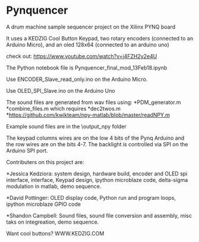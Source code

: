 # Pynquencer
A drum machine sample sequencer project on the Xilinx PYNQ board

It uses a KEDZIG Cool Button Keypad, two rotary encoders (connected to an Arduino Micro), and an oled 128x64 (connected to an arduino uno)

check out: https://www.youtube.com/watch?v=i4FZH2y2e4U

The Python notebook file is Pynquencer_final_mod_13Feb18.ipynb

Use ENCODER_Slave_read_only.ino on the Arduino Micro. 

Use OLED_SPI_Slave.ino on the Arduino Uno

The sound files are generated from wav files using:
*PDM_generator.m
*combine_files.m
which requires
*dec2twos.m
*https://github.com/kwikteam/npy-matlab/blob/master/readNPY.m

Example sound files are in the \output_npy folder

The keypad columns wires are on the low 4 bits of the Pynq Arduino and the row wires are on the bits 4-7. The backlight is controlled via SPI on the Arduino SPI port. 

Contributers on this project are:

*Jessica Kedziora: system design, hardware build, encoder and OLED spi interface, interface, Keypad design, ipython microblaze code, delta-sigma modulation in matlab, demo sequence. 

*David Pottinger: OLED display code, Python run and program loops, ipython microblaze GPIO code

*Shandon Campbell: Sound files, sound file conversion and assembly, misc taks on integreation, demo sequence.

Want cool buttons? 
WWW.KEDZIG.COM
